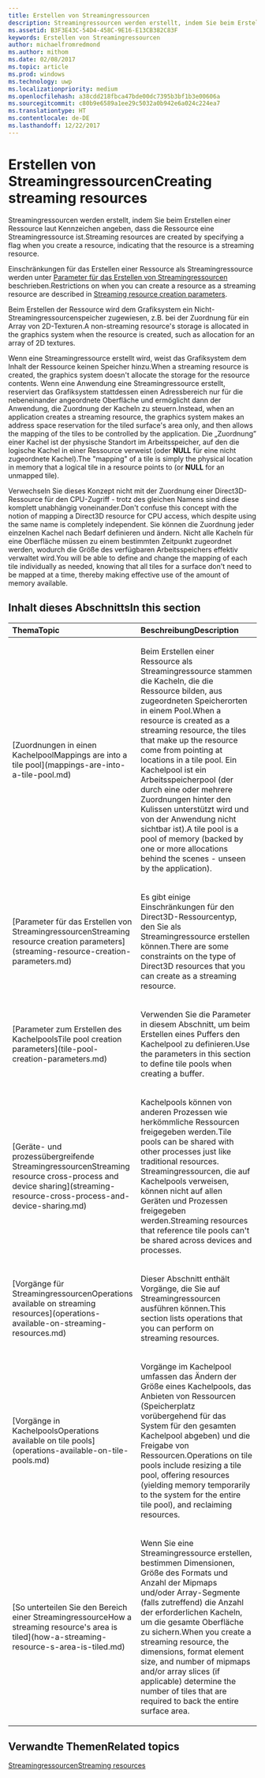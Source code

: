 ```yaml
---
title: Erstellen von Streamingressourcen
description: Streamingressourcen werden erstellt, indem Sie beim Erstellen einer Ressource laut Kennzeichen angeben, dass die Ressource eine Streamingressource ist.
ms.assetid: B3F3E43C-54D4-458C-9E16-E13CB382C83F
keywords: Erstellen von Streamingressourcen
author: michaelfromredmond
ms.author: mithom
ms.date: 02/08/2017
ms.topic: article
ms.prod: windows
ms.technology: uwp
ms.localizationpriority: medium
ms.openlocfilehash: a38cdd218fbca47bde00dc7395b3bf1b3e00606a
ms.sourcegitcommit: c80b9e6589a1ee29c5032a0b942e6a024c224ea7
ms.translationtype: HT
ms.contentlocale: de-DE
ms.lasthandoff: 12/22/2017
---
```

# <a name="creating-streaming-resources"></a><span data-ttu-id="f15e2-104">Erstellen von Streamingressourcen</span><span class="sxs-lookup"><span data-stu-id="f15e2-104">Creating streaming resources</span></span>


<span data-ttu-id="f15e2-105">Streamingressourcen werden erstellt, indem Sie beim Erstellen einer Ressource laut Kennzeichen angeben, dass die Ressource eine Streamingressource ist.</span><span class="sxs-lookup"><span data-stu-id="f15e2-105">Streaming resources are created by specifying a flag when you create a resource, indicating that the resource is a streaming resource.</span></span>

<span data-ttu-id="f15e2-106">Einschränkungen für das Erstellen einer Ressource als Streamingressource werden unter [Parameter für das Erstellen von Streamingressourcen](streaming-resource-creation-parameters.md) beschrieben.</span><span class="sxs-lookup"><span data-stu-id="f15e2-106">Restrictions on when you can create a resource as a streaming resource are described in [Streaming resource creation parameters](streaming-resource-creation-parameters.md).</span></span>

<span data-ttu-id="f15e2-107">Beim Erstellen der Ressource wird dem Grafiksystem ein Nicht-Streamingressourcenspeicher zugewiesen, z.B. bei der Zuordnung für ein Array von 2D-Texturen.</span><span class="sxs-lookup"><span data-stu-id="f15e2-107">A non-streaming resource's storage is allocated in the graphics system when the resource is created, such as allocation for an array of 2D textures.</span></span>

<span data-ttu-id="f15e2-108">Wenn eine Streamingressource erstellt wird, weist das Grafiksystem dem Inhalt der Ressource keinen Speicher hinzu.</span><span class="sxs-lookup"><span data-stu-id="f15e2-108">When a streaming resource is created, the graphics system doesn't allocate the storage for the resource contents.</span></span> <span data-ttu-id="f15e2-109">Wenn eine Anwendung eine Streamingressource erstellt, reserviert das Grafiksystem stattdessen einen Adressbereich nur für die nebeneinander angeordnete Oberfläche und ermöglicht dann der Anwendung, die Zuordnung der Kacheln zu steuern.</span><span class="sxs-lookup"><span data-stu-id="f15e2-109">Instead, when an application creates a streaming resource, the graphics system makes an address space reservation for the tiled surface's area only, and then allows the mapping of the tiles to be controlled by the application.</span></span> <span data-ttu-id="f15e2-110">Die „Zuordnung” einer Kachel ist der physische Standort im Arbeitsspeicher, auf den die logische Kachel in einer Ressource verweist (oder **NULL** für eine nicht zugeordnete Kachel).</span><span class="sxs-lookup"><span data-stu-id="f15e2-110">The "mapping" of a tile is simply the physical location in memory that a logical tile in a resource points to (or **NULL** for an unmapped tile).</span></span>

<span data-ttu-id="f15e2-111">Verwechseln Sie dieses Konzept nicht mit der Zuordnung einer Direct3D-Ressource für den CPU-Zugriff - trotz des gleichen Namens sind diese komplett unabhängig voneinander.</span><span class="sxs-lookup"><span data-stu-id="f15e2-111">Don't confuse this concept with the notion of mapping a Direct3D resource for CPU access, which despite using the same name is completely independent.</span></span> <span data-ttu-id="f15e2-112">Sie können die Zuordnung jeder einzelnen Kachel nach Bedarf definieren und ändern. Nicht alle Kacheln für eine Oberfläche müssen zu einem bestimmten Zeitpunkt zugeordnet werden, wodurch die Größe des verfügbaren Arbeitsspeichers effektiv verwaltet wird.</span><span class="sxs-lookup"><span data-stu-id="f15e2-112">You will be able to define and change the mapping of each tile individually as needed, knowing that all tiles for a surface don't need to be mapped at a time, thereby making effective use of the amount of memory available.</span></span>

## <a name="span-idin-this-sectionspanin-this-section"></a><span data-ttu-id="f15e2-113"><span id="in-this-section"></span>Inhalt dieses Abschnitts</span><span class="sxs-lookup"><span data-stu-id="f15e2-113"><span id="in-this-section"></span>In this section</span></span>


<table>
<colgroup>
<col width="50%" />
<col width="50%" />
</colgroup>
<thead>
<tr class="header">
<th align="left"><span data-ttu-id="f15e2-114">Thema</span><span class="sxs-lookup"><span data-stu-id="f15e2-114">Topic</span></span></th>
<th align="left"><span data-ttu-id="f15e2-115">Beschreibung</span><span class="sxs-lookup"><span data-stu-id="f15e2-115">Description</span></span></th>
</tr>
</thead>
<tbody>
<tr class="odd">
<td align="left"><p>[<span data-ttu-id="f15e2-116">Zuordnungen in einen Kachelpool</span><span class="sxs-lookup"><span data-stu-id="f15e2-116">Mappings are into a tile pool</span></span>](mappings-are-into-a-tile-pool.md)</p></td>
<td align="left"><p><span data-ttu-id="f15e2-117">Beim Erstellen einer Ressource als Streamingressource stammen die Kacheln, die die Ressource bilden, aus zugeordneten Speicherorten in einem Pool.</span><span class="sxs-lookup"><span data-stu-id="f15e2-117">When a resource is created as a streaming resource, the tiles that make up the resource come from pointing at locations in a tile pool.</span></span> <span data-ttu-id="f15e2-118">Ein Kachelpool ist ein Arbeitsspeicherpool (der durch eine oder mehrere Zuordnungen hinter den Kulissen unterstützt wird und von der Anwendung nicht sichtbar ist).</span><span class="sxs-lookup"><span data-stu-id="f15e2-118">A tile pool is a pool of memory (backed by one or more allocations behind the scenes - unseen by the application).</span></span></p></td>
</tr>
<tr class="even">
<td align="left"><p>[<span data-ttu-id="f15e2-119">Parameter für das Erstellen von Streamingressourcen</span><span class="sxs-lookup"><span data-stu-id="f15e2-119">Streaming resource creation parameters</span></span>](streaming-resource-creation-parameters.md)</p></td>
<td align="left"><p><span data-ttu-id="f15e2-120">Es gibt einige Einschränkungen für den Direct3D-Ressourcentyp, den Sie als Streamingressource erstellen können.</span><span class="sxs-lookup"><span data-stu-id="f15e2-120">There are some constraints on the type of Direct3D resources that you can create as a streaming resource.</span></span></p></td>
</tr>
<tr class="odd">
<td align="left"><p>[<span data-ttu-id="f15e2-121">Parameter zum Erstellen des Kachelpools</span><span class="sxs-lookup"><span data-stu-id="f15e2-121">Tile pool creation parameters</span></span>](tile-pool-creation-parameters.md)</p></td>
<td align="left"><p><span data-ttu-id="f15e2-122">Verwenden Sie die Parameter in diesem Abschnitt, um beim Erstellen eines Puffers den Kachelpool zu definieren.</span><span class="sxs-lookup"><span data-stu-id="f15e2-122">Use the parameters in this section to define tile pools when creating a buffer.</span></span></p></td>
</tr>
<tr class="even">
<td align="left"><p>[<span data-ttu-id="f15e2-123">Geräte- und prozessübergreifende Streamingressourcen</span><span class="sxs-lookup"><span data-stu-id="f15e2-123">Streaming resource cross-process and device sharing</span></span>](streaming-resource-cross-process-and-device-sharing.md)</p></td>
<td align="left"><p><span data-ttu-id="f15e2-124">Kachelpools können von anderen Prozessen wie herkömmliche Ressourcen freigegeben werden.</span><span class="sxs-lookup"><span data-stu-id="f15e2-124">Tile pools can be shared with other processes just like traditional resources.</span></span> <span data-ttu-id="f15e2-125">Streamingressourcen, die auf Kachelpools verweisen, können nicht auf allen Geräten und Prozessen freigegeben werden.</span><span class="sxs-lookup"><span data-stu-id="f15e2-125">Streaming resources that reference tile pools can't be shared across devices and processes.</span></span></p></td>
</tr>
<tr class="odd">
<td align="left"><p>[<span data-ttu-id="f15e2-126">Vorgänge für Streamingressourcen</span><span class="sxs-lookup"><span data-stu-id="f15e2-126">Operations available on streaming resources</span></span>](operations-available-on-streaming-resources.md)</p></td>
<td align="left"><p><span data-ttu-id="f15e2-127">Dieser Abschnitt enthält Vorgänge, die Sie auf Streamingressourcen ausführen können.</span><span class="sxs-lookup"><span data-stu-id="f15e2-127">This section lists operations that you can perform on streaming resources.</span></span></p></td>
</tr>
<tr class="even">
<td align="left"><p>[<span data-ttu-id="f15e2-128">Vorgänge in Kachelpools</span><span class="sxs-lookup"><span data-stu-id="f15e2-128">Operations available on tile pools</span></span>](operations-available-on-tile-pools.md)</p></td>
<td align="left"><p><span data-ttu-id="f15e2-129">Vorgänge im Kachelpool umfassen das Ändern der Größe eines Kachelpools, das Anbieten von Ressourcen (Speicherplatz vorübergehend für das System für den gesamten Kachelpool abgeben) und die Freigabe von Ressourcen.</span><span class="sxs-lookup"><span data-stu-id="f15e2-129">Operations on tile pools include resizing a tile pool, offering resources (yielding memory temporarily to the system for the entire tile pool), and reclaiming resources.</span></span></p></td>
</tr>
<tr class="odd">
<td align="left"><p>[<span data-ttu-id="f15e2-130">So unterteilen Sie den Bereich einer Streamingressource</span><span class="sxs-lookup"><span data-stu-id="f15e2-130">How a streaming resource's area is tiled</span></span>](how-a-streaming-resource-s-area-is-tiled.md)</p></td>
<td align="left"><p><span data-ttu-id="f15e2-131">Wenn Sie eine Streamingressource erstellen, bestimmen Dimensionen, Größe des Formats und Anzahl der Mipmaps und/oder Array-Segmente (falls zutreffend) die Anzahl der erforderlichen Kacheln, um die gesamte Oberfläche zu sichern.</span><span class="sxs-lookup"><span data-stu-id="f15e2-131">When you create a streaming resource, the dimensions, format element size, and number of mipmaps and/or array slices (if applicable) determine the number of tiles that are required to back the entire surface area.</span></span></p></td>
</tr>
</tbody>
</table>

 

## <a name="span-idrelated-topicsspanrelated-topics"></a><span data-ttu-id="f15e2-132"><span id="related-topics"></span>Verwandte Themen</span><span class="sxs-lookup"><span data-stu-id="f15e2-132"><span id="related-topics"></span>Related topics</span></span>


[<span data-ttu-id="f15e2-133">Streamingressourcen</span><span class="sxs-lookup"><span data-stu-id="f15e2-133">Streaming resources</span></span>](streaming-resources.md)

 

 




